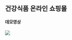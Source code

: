 ## 건강식품 온라인 쇼핑몰
#### 데모영상
<a href="https://youtu.be/FigZYth3oOM?si=CarFhTHSuAujW1y-">
  <img src="https://ifh.cc/g/XkzVr1.jpg">
</a>
